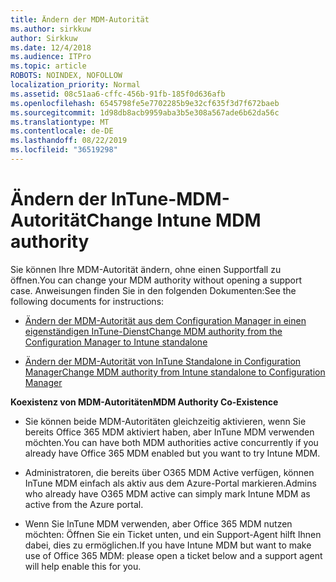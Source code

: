 ```yaml
---
title: Ändern der MDM-Autorität
ms.author: sirkkuw
author: Sirkkuw
ms.date: 12/4/2018
ms.audience: ITPro
ms.topic: article
ROBOTS: NOINDEX, NOFOLLOW
localization_priority: Normal
ms.assetid: 08c51aa6-cffc-456b-91fb-185f0d636afb
ms.openlocfilehash: 6545798fe5e7702285b9e32cf635f3d7f672baeb
ms.sourcegitcommit: 1d98db8acb9959aba3b5e308a567ade6b62da56c
ms.translationtype: MT
ms.contentlocale: de-DE
ms.lasthandoff: 08/22/2019
ms.locfileid: "36519298"
---
```

# <a name="change-intune-mdm-authority"></a><span data-ttu-id="f0c4d-102">Ändern der InTune-MDM-Autorität</span><span class="sxs-lookup"><span data-stu-id="f0c4d-102">Change Intune MDM authority</span></span>

<span data-ttu-id="f0c4d-103">Sie können Ihre MDM-Autorität ändern, ohne einen Supportfall zu öffnen.</span><span class="sxs-lookup"><span data-stu-id="f0c4d-103">You can change your MDM authority without opening a support case.</span></span> <span data-ttu-id="f0c4d-104">Anweisungen finden Sie in den folgenden Dokumenten:</span><span class="sxs-lookup"><span data-stu-id="f0c4d-104">See the following documents for instructions:</span></span>
  
- [<span data-ttu-id="f0c4d-105">Ändern der MDM-Autorität aus dem Configuration Manager in einen eigenständigen InTune-Dienst</span><span class="sxs-lookup"><span data-stu-id="f0c4d-105">Change MDM authority from the Configuration Manager to Intune standalone</span></span>](https://docs.microsoft.com/sccm/mdm/deploy-use/migrate-change-mdm-authority)
    
- [<span data-ttu-id="f0c4d-106">Ändern der MDM-Autorität von InTune Standalone in Configuration Manager</span><span class="sxs-lookup"><span data-stu-id="f0c4d-106">Change MDM authority from Intune standalone to Configuration Manager</span></span>](https://docs.microsoft.com/sccm/mdm/deploy-use/change-mdm-authority)
    
 <span data-ttu-id="f0c4d-107">**Koexistenz von MDM-Autoritäten**</span><span class="sxs-lookup"><span data-stu-id="f0c4d-107">**MDM Authority Co-Existence**</span></span>
  
- <span data-ttu-id="f0c4d-108">Sie können beide MDM-Autoritäten gleichzeitig aktivieren, wenn Sie bereits Office 365 MDM aktiviert haben, aber InTune MDM verwenden möchten.</span><span class="sxs-lookup"><span data-stu-id="f0c4d-108">You can have both MDM authorities active concurrently if you already have Office 365 MDM enabled but you want to try Intune MDM.</span></span>
    
- <span data-ttu-id="f0c4d-109">Administratoren, die bereits über O365 MDM Active verfügen, können InTune MDM einfach als aktiv aus dem Azure-Portal markieren.</span><span class="sxs-lookup"><span data-stu-id="f0c4d-109">Admins who already have O365 MDM active can simply mark Intune MDM as active from the Azure portal.</span></span>
    
- <span data-ttu-id="f0c4d-110">Wenn Sie InTune MDM verwenden, aber Office 365 MDM nutzen möchten: Öffnen Sie ein Ticket unten, und ein Support-Agent hilft Ihnen dabei, dies zu ermöglichen.</span><span class="sxs-lookup"><span data-stu-id="f0c4d-110">If you have Intune MDM but want to make use of Office 365 MDM: please open a ticket below and a support agent will help enable this for you.</span></span>
    

